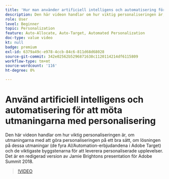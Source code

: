 ```yaml
---
title: 'Hur man använder artificiell intelligens och automatisering för att möta utmaningarna med personalisering '
description: Den här videon handlar om hur viktig personaliseringen är, om utmaningarna med att göra personaliseringen på ett bra sätt, om lösningen på dessa utmaningar (de fyra AI/Automation-erbjudandena i Adobe Target) och de viktigaste byggstenarna för att leverera personaliserade upplevelser. Det är en redigerad version av Jamie Brightons presentation för Adobe Summit 2018.
role: User
level: Beginner
topic: Personalization
feature: Auto-Allocate, Auto-Target, Automated Personalization
doc-type: value video
kt: null
badge: premium
exl-id: 6379a49c-e978-4ccb-84c6-811d68d68028
source-git-commit: 342e02562b5296871638c1120114214df6115809
workflow-type: tm+mt
source-wordcount: '116'
ht-degree: 0%

---
```


# Använd artificiell intelligens och automatisering för att möta utmaningarna med personalisering

Den här videon handlar om hur viktig personaliseringen är, om utmaningarna med att göra personaliseringen på ett bra sätt, om lösningen på dessa utmaningar (de fyra AI/Automation-erbjudandena i Adobe Target) och de viktigaste byggstenarna för att leverera personaliserade upplevelser. Det är en redigerad version av Jamie Brightons presentation för Adobe Summit 2018.

>[!VIDEO](https://video.tv.adobe.com/v/25440/?quality=12)
